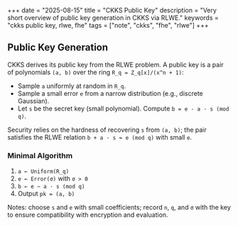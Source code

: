 +++
date = "2025-08-15"
title = "CKKS Public Key"
description = "Very short overview of public key generation in CKKS via RLWE."
keywords = "ckks public key, rlwe, fhe"
tags = ["note", "ckks", "fhe", "rlwe"]
+++

## Public Key Generation

CKKS derives its public key from the RLWE problem. A public key is a pair of polynomials `(a, b)` over the ring `R_q = Z_q[x]/(x^n + 1)`:

- Sample `a` uniformly at random in `R_q`.
- Sample a small error `e` from a narrow distribution (e.g., discrete Gaussian).
- Let `s` be the secret key (small polynomial). Compute `b = e - a · s (mod q)`.

Security relies on the hardness of recovering `s` from `(a, b)`; the pair satisfies the RLWE relation `b + a · s ≈ e (mod q)` with small `e`.

### Minimal Algorithm
1. `a ← Uniform(R_q)`
2. `e ← Error(σ)` with `σ > 0`
3. `b ← e − a · s (mod q)`
4. Output `pk = (a, b)`

Notes: choose `s` and `e` with small coefficients; record `n`, `q`, and `σ` with the key to ensure compatibility with encryption and evaluation.
